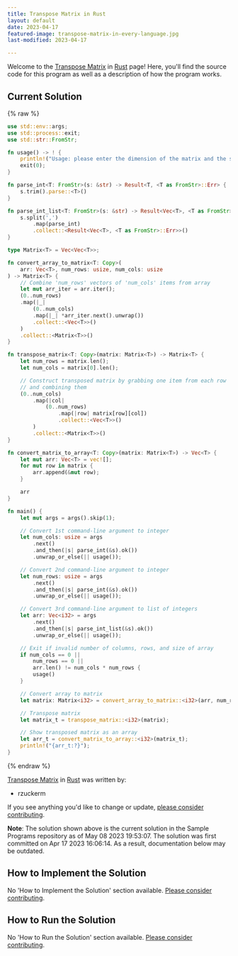 ```yaml
---
title: Transpose Matrix in Rust
layout: default
date: 2023-04-17
featured-image: transpose-matrix-in-every-language.jpg
last-modified: 2023-04-17

---
```


Welcome to the [Transpose Matrix](https://rzuckerm.github.io/sample-programs-website-copy/projects/transpose-matrix) in [Rust](https://rzuckerm.github.io/sample-programs-website-copy/languages/rust) page! Here, you'll find the source code for this program as well as a description of how the program works.

## Current Solution

{% raw %}

```rust
use std::env::args;
use std::process::exit;
use std::str::FromStr;

fn usage() -> ! {
    println!("Usage: please enter the dimension of the matrix and the serialized matrix");
    exit(0);
}

fn parse_int<T: FromStr>(s: &str) -> Result<T, <T as FromStr>::Err> {
    s.trim().parse::<T>()
}

fn parse_int_list<T: FromStr>(s: &str) -> Result<Vec<T>, <T as FromStr>::Err> {
    s.split(',')
        .map(parse_int)
        .collect::<Result<Vec<T>, <T as FromStr>::Err>>()
}

type Matrix<T> = Vec<Vec<T>>;

fn convert_array_to_matrix<T: Copy>(
    arr: Vec<T>, num_rows: usize, num_cols: usize
) -> Matrix<T> {
    // Combine 'num_rows' vectors of 'num_cols' items from array
    let mut arr_iter = arr.iter();
    (0..num_rows)
    .map(|_|
        (0..num_cols)
        .map(|_| *arr_iter.next().unwrap())
        .collect::<Vec<T>>()
    )
    .collect::<Matrix<T>>()
}

fn transpose_matrix<T: Copy>(matrix: Matrix<T>) -> Matrix<T> {
    let num_rows = matrix.len();
    let num_cols = matrix[0].len();

    // Construct transposed matrix by grabbing one item from each row
    // and combining them
    (0..num_cols)
        .map(|col|
            (0..num_rows)
                .map(|row| matrix[row][col])
                .collect::<Vec<T>>()
        )
        .collect::<Matrix<T>>()
}

fn convert_matrix_to_array<T: Copy>(matrix: Matrix<T>) -> Vec<T> {
    let mut arr: Vec<T> = vec![];
    for mut row in matrix {
        arr.append(&mut row);
    }

    arr
}

fn main() {
    let mut args = args().skip(1);

    // Convert 1st command-line argument to integer
    let num_cols: usize = args
        .next()
        .and_then(|s| parse_int(&s).ok())
        .unwrap_or_else(|| usage());

    // Convert 2nd command-line argument to integer
    let num_rows: usize = args
        .next()
        .and_then(|s| parse_int(&s).ok())
        .unwrap_or_else(|| usage());

    // Convert 3rd command-line argument to list of integers
    let arr: Vec<i32> = args
        .next()
        .and_then(|s| parse_int_list(&s).ok())
        .unwrap_or_else(|| usage());

    // Exit if invalid number of columns, rows, and size of array
    if num_cols == 0 ||
        num_rows == 0 ||
        arr.len() != num_cols * num_rows {
        usage()
    }

    // Convert array to matrix
    let matrix: Matrix<i32> = convert_array_to_matrix::<i32>(arr, num_rows, num_cols);

    // Transpose matrix
    let matrix_t = transpose_matrix::<i32>(matrix);

    // Show transposed matrix as an array
    let arr_t = convert_matrix_to_array::<i32>(matrix_t);
    println!("{arr_t:?}");
}
```

{% endraw %}

[Transpose Matrix](https://rzuckerm.github.io/sample-programs-website-copy/projects/transpose-matrix) in [Rust](https://rzuckerm.github.io/sample-programs-website-copy/languages/rust) was written by:

- rzuckerm

If you see anything you'd like to change or update, [please consider contributing](https://github.com/TheRenegadeCoder/sample-programs).

**Note**: The solution shown above is the current solution in the Sample Programs repository as of May 08 2023 19:53:07. The solution was first committed on Apr 17 2023 16:06:14. As a result, documentation below may be outdated.

## How to Implement the Solution

No 'How to Implement the Solution' section available. [Please consider contributing](https://github.com/TheRenegadeCoder/sample-programs-website).

## How to Run the Solution

No 'How to Run the Solution' section available. [Please consider contributing](https://github.com/TheRenegadeCoder/sample-programs-website).